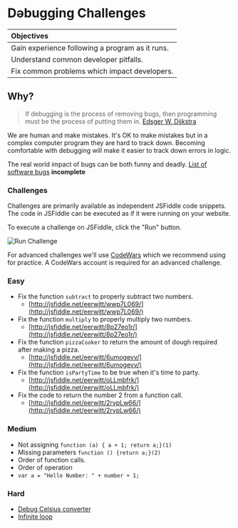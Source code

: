 # Dǝbugging Challenges

| Objectives |
| :--- |
| Gain experience following a program as it runs. |
| Understand common developer pitfalls. |
| Fix common problems which impact developers. |

## Why?

> If debugging is the process of removing bugs, then programming must be the process of putting them in. [Edsger W. Dijkstra](https://en.wikiquote.org/wiki/Programming#Debugging)

We are human and make mistakes. It's OK to make mistakes but in a complex computer program they are hard to track down. Becoming comfortable with debugging will make it easier to track down errors in logic.

The real world impact of bugs can be both funny and deadly. [List of software bugs](https://en.wikipedia.org/wiki/List_of_software_bugs) **incomplete**

### Challenges

Challenges are primarily available as independent JSFiddle code snippets. The code in JSFiddle can be executed as if it were running on your website.

To execute a challenge on JSFiddle, click the "Run" button.

![Run Challenge](https://cloud.githubusercontent.com/assets/1329385/10594818/bfc44ff8-7685-11e5-8b6a-dadc6f2d6fa5.png)

For advanced challenges we'll use [CodeWars](http://www.codewars.com/) which we recommend using for practice. A CodeWars account is required for an advanced challenge.

### Easy
* Fix the function `subtract` to properly subtract two numbers.
  * [http://jsfiddle.net/eerwitt/wwp7L069/](http://jsfiddle.net/eerwitt/wwp7L069/)
* Fix the function `multiply` to properly multiply two numbers.
  * [http://jsfiddle.net/eerwitt/8p27eo1r/](http://jsfiddle.net/eerwitt/8p27eo1r/)
* Fix the function `pizzaCooker` to return the amount of dough required after making a pizza.
  * [http://jsfiddle.net/eerwitt/6umogevv/](http://jsfiddle.net/eerwitt/6umogevv/)
* Fix the function `isPartyTime` to be true when it's time to party.
  * [http://jsfiddle.net/eerwitt/oLLmbfrk/](http://jsfiddle.net/eerwitt/oLLmbfrk/)
* Fix the code to return the number 2 from a function call.
  * [http://jsfiddle.net/eerwitt/2rvpLw66/](http://jsfiddle.net/eerwitt/2rvpLw66/)

### Medium
* Not assigning `function (a) { a + 1; return a;}(1)`
* Missing parameters `function () {return a;}(2)`
* Order of function calls.
* Order of operation
* `var a = "Hello Number: " + number + 1;`

### Hard
* [Debug Celsius converter](http://www.codewars.com/kata/grasshopper-debug)
* [Infinite loop](http://www.codewars.com/kata/unfinished-loop-bug-fixing-number-1/)
